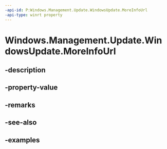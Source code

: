 ```yaml
---
-api-id: P:Windows.Management.Update.WindowsUpdate.MoreInfoUrl
-api-type: winrt property
---
```


# Windows.Management.Update.WindowsUpdate.MoreInfoUrl

<!--
public System.Uri MoreInfoUrl { get; }
-->


## -description

## -property-value

## -remarks

## -see-also

## -examples


